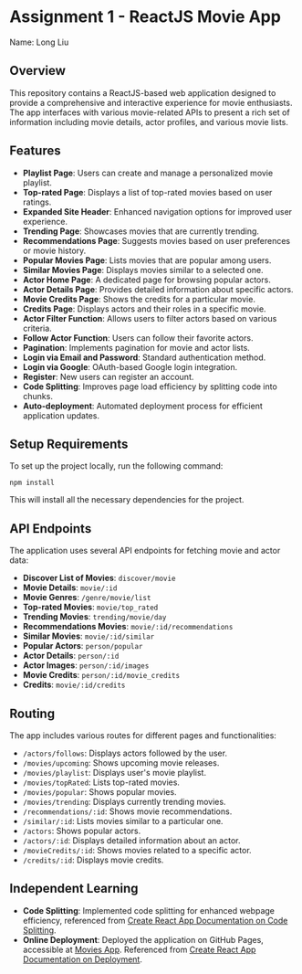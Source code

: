 # Assignment 1 - ReactJS Movie App

Name: Long Liu

## Overview

This repository contains a ReactJS-based web application designed to provide a comprehensive and interactive experience for movie enthusiasts. The app interfaces with various movie-related APIs to present a rich set of information including movie details, actor profiles, and various movie lists.

## Features

+ **Playlist Page**: Users can create and manage a personalized movie playlist.
+ **Top-rated Page**: Displays a list of top-rated movies based on user ratings.
+ **Expanded Site Header**: Enhanced navigation options for improved user experience.
+ **Trending Page**: Showcases movies that are currently trending.
+ **Recommendations Page**: Suggests movies based on user preferences or movie history.
+ **Popular Movies Page**: Lists movies that are popular among users.
+ **Similar Movies Page**: Displays movies similar to a selected one.
+ **Actor Home Page**: A dedicated page for browsing popular actors.
+ **Actor Details Page**: Provides detailed information about specific actors.
+ **Movie Credits Page**: Shows the credits for a particular movie.
+ **Credits Page**: Displays actors and their roles in a specific movie.
+ **Actor Filter Function**: Allows users to filter actors based on various criteria.
+ **Follow Actor Function**: Users can follow their favorite actors.
+ **Pagination**: Implements pagination for movie and actor lists.
+ **Login via Email and Password**: Standard authentication method.
+ **Login via Google**: OAuth-based Google login integration.
+ **Register**: New users can register an account.
+ **Code Splitting**: Improves page load efficiency by splitting code into chunks.
+ **Auto-deployment**: Automated deployment process for efficient application updates.

## Setup Requirements

To set up the project locally, run the following command:

```
npm install
```

This will install all the necessary dependencies for the project.

## API Endpoints

The application uses several API endpoints for fetching movie and actor data:

+ **Discover List of Movies**: `discover/movie`
+ **Movie Details**: `movie/:id`
+ **Movie Genres**: `/genre/movie/list`
+ **Top-rated Movies**: `movie/top_rated`
+ **Trending Movies**: `trending/movie/day`
+ **Recommendations Movies**: `movie/:id/recommendations`
+ **Similar Movies**: `movie/:id/similar`
+ **Popular Actors**: `person/popular`
+ **Actor Details**: `person/:id`
+ **Actor Images**: `person/:id/images`
+ **Movie Credits**: `person/:id/movie_credits`
+ **Credits**: `movie/:id/credits`

## Routing

The app includes various routes for different pages and functionalities:

+ `/actors/follows`: Displays actors followed by the user.
+ `/movies/upcoming`: Shows upcoming movie releases.
+ `/movies/playlist`: Displays user's movie playlist.
+ `/movies/topRated`: Lists top-rated movies.
+ `/movies/popular`: Shows popular movies.
+ `/movies/trending`: Displays currently trending movies.
+ `/recommendations/:id`: Shows movie recommendations.
+ `/similar/:id`: Lists movies similar to a particular one.
+ `/actors`: Shows popular actors.
+ `/actors/:id`: Displays detailed information about an actor.
+ `/movieCredits/:id`: Shows movies related to a specific actor.
+ `/credits/:id`: Displays movie credits.

## Independent Learning

+ **Code Splitting**: Implemented code splitting for enhanced webpage efficiency, referenced from [Create React App Documentation on Code Splitting](https://facebook.github.io/create-react-app/docs/code-splitting).
+ **Online Deployment**: Deployed the application on GitHub Pages, accessible at [Movies App](https://1730177143.github.io/movies). Referenced from [Create React App Documentation on Deployment](https://create-react-app.dev/docs/deployment/).